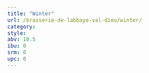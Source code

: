 ```yaml
---
title: "Winter"
url: /brasserie-de-labbaye-val-dieu/winter/
category: 
style: 
abv: 10.5
ibu: 0
srm: 0
upc: 0
---
```


